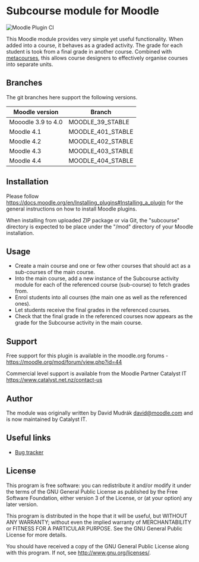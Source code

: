 Subcourse module for Moodle
===========================

![Moodle Plugin CI](https://github.com/catalyst/moodle-mod_subcourse/workflows/Moodle%20Plugin%20CI/badge.svg)

This Moodle module provides very simple yet useful functionality. When added into a
course, it behaves as a graded activity. The grade for each student is took from a
final grade in another course. Combined with
[metacourses](http://docs.moodle.org/en/Course_meta_link), this allows course
designers to effectively organise courses into separate units.


Branches
------------
The git branches here support the following versions.

| Moodle version        | Branch            |
|-----------------------|-------------------|
| Mooodle 3.9 to 4.0    | MOODLE_39_STABLE  |
| Moodle 4.1            | MOODLE_401_STABLE |
| Moodle 4.2            | MOODLE_402_STABLE |
| Moodle 4.3            | MOODLE_403_STABLE |
| Moodle 4.4            | MOODLE_404_STABLE |


Installation
------------

Please follow <https://docs.moodle.org/en/Installing_plugins#Installing_a_plugin> for
the general instructions on how to install Moodle plugins.

When installing from uploaded ZIP package or via Git, the "subcourse" directory is
expected to be place under the "/mod" directory of your Moodle installation. 

Usage
-----

* Create a main course and one or few other courses that should act as a sub-courses of
  the main course.
* Into the main course, add a new instance of the Subcourse activity module for each
  of the referenced course (sub-course) to fetch grades from.
* Enrol students into all courses (the main one as well as the referenced ones).
* Let students receive the final grades in the referenced courses.
* Check that the final grade in the referenced courses now appears as the grade for
  the Subcourse activity in the main course.
  
Support
------

Free support for this plugin is available in the moodle.org forums - https://moodle.org/mod/forum/view.php?id=44

Commercial level support is available from the Moodle Partner Catalyst IT https://www.catalyst.net.nz/contact-us

Author
------

The module was originally written by David Mudrák <david@moodle.com> and is now maintained by Catalyst IT.

Useful links
------------

* [Bug tracker](https://github.com/catalyst/moodle-mod_subcourse/issues)

License
-------

This program is free software: you can redistribute it and/or modify it under the
terms of the GNU General Public License as published by the Free Software Foundation,
either version 3 of the License, or (at your option) any later version.

This program is distributed in the hope that it will be useful, but WITHOUT ANY
WARRANTY; without even the implied warranty of MERCHANTABILITY or FITNESS FOR A
PARTICULAR PURPOSE.  See the GNU General Public License for more details.

You should have received a copy of the GNU General Public License along with this
program. If not, see <http://www.gnu.org/licenses/>.
